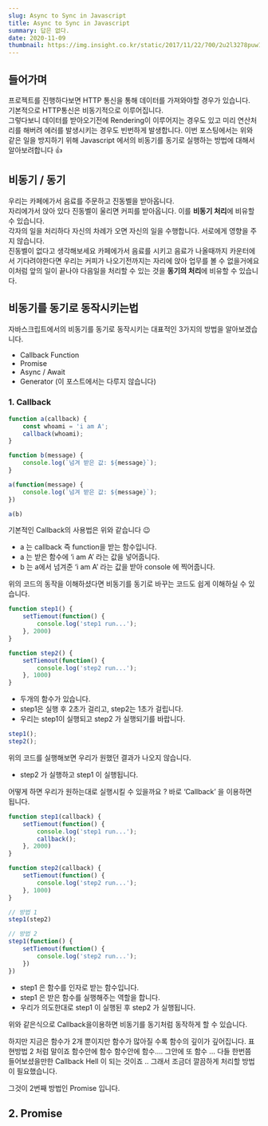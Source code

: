 ```yaml
---
slug: Async to Sync in Javascript
title: Async to Sync in Javascript
summary: 답은 없다.
date: 2020-11-09
thumbnail: https://img.insight.co.kr/static/2017/11/22/700/2u2l3278puw12345e61p.jpg
---
```


## 들어가며

프로젝트를 진행하다보면 HTTP 통신을 통해 데이터를 가져와야할 경우가 있습니다.    
기본적으로 HTTP통신은 비동기적으로 이루어집니다.    
그렇다보니 데이터를 받아오기전에 Rendering이 이루어지는 경우도 있고 미리 연산처리를 해버려 에러를 발생시키는 경우도 빈번하게 발생합니다. 
이번 포스팅에서는 위와 같은 일을 방지하기 위해 Javascript 에서의 비동기를 동기로 실행하는 방법에 대해서 알아보려합니다 👍   

## 비동기 / 동기
우리는 카페에가서 음료를 주문하고 진동벨을 받아옵니다.    
자리에가서 앉아 있다 진동벨이 울리면 커피를 받아옵니다. 이를 **비동기 처리**에 비유할 수 있습니다.   
각자의 일을 처리하다 자신의 차례가 오면 자신의 일을 수행합니다. 서로에게 영향을 주지 않습니다.   
진동벨이 없다고 생각해보세요 카페에가서 음료를 시키고 음료가 나올때까지 카운터에서 기다려야한다면 우리는 커피가 나오기전까지는 자리에 앉아  업무를 볼 수 없을거에요 이처럼 앞의 일이 끝나야 다음일을 처리할 수 있는 것을 **동기의 처리**에 비유할 수 있습니다.  

## 비동기를 동기로 동작시키는법
자바스크립트에서의 비동기를 동기로 동작시키는 대표적인 3가지의 방법을 알아보겠습니다.

- Callback Function
- Promise
- Async / Await
- Generator (이 포스트에서는 다루지 않습니다)

### 1. Callback

```js
function a(callback) {
    const whoami = 'i am A';
    callback(whoami);
}

function b(message) {
    console.log(`넘겨 받은 값: ${message}`);
}

a(function(message) {
    console.log(`넘겨 받은 값: ${message}`);
})

a(b)
```

기본적인 Callback의 사용법은 위와 같습니다 😉

- a 는 callback 즉 function을 받는 함수입니다.
- a 는 받은 함수에 ‘i am A’ 라는 값을 넣어줍니다.
- b 는 a에서 넘겨준 ‘i am A’ 라는 값을 받아 console 에 찍어줍니다.

위의 코드의 동작을 이해하셨다면 비동기를 동기로 바꾸는 코드도 쉽게 이해하실 수 있습니다.

```js
function step1() {
    setTiemout(function() {
        console.log('step1 run...');
    }, 2000)
}

function step2() {
    setTiemout(function() {
        console.log('step2 run...');
    }, 1000)
}
```

- 두개의 함수가 있습니다.
- step1은 실행 후 2초가 걸리고, step2는 1초가 걸립니다.
- 우리는 step1이 실행되고 step2 가 실행되기를 바랍니다.

```js
step1();
step2();
```

위의 코드를 실행해보면 우리가 원했던 결과가 나오지 않습니다.

- step2 가 실행하고 step1 이 실행됩니다.

어떻게 하면 우리가 원하는대로 실행시킬 수 있을까요 ? 바로 ‘Callback’ 을 이용하면 됩니다.

```js
function step1(callback) {
    setTiemout(function() {
        console.log('step1 run...');
        callback();
    }, 2000)
}

function step2(callback) {
    setTiemout(function() {
        console.log('step2 run...');
    }, 1000)
}

// 방법 1
step1(step2)

// 방법 2
step1(function() {
    setTiemout(function() {
        console.log('step2 run...');
    })
})

```

- step1 은 함수를 인자로 받는 함수입니다.
- step1 은 받은 함수를 실행해주는 역할을 합니다.
- 우리가 의도한대로 step1 이 실행된 후 step2 가 실행됩니다.

위와 같은식으로 Callback을이용하면 비동기를 동기처럼 동작하게 할 수 있습니다.

하지만 지금은 함수가 2개 뿐이지만 함수가 많아질 수록 함수의 깊이가 깊어집니다. 표현방법 2 처럼 말이죠 함수안에 함수 함수안에 함수…. 그안에 또 함수 … 다들 한번쯤 들어보셨을만한 Callback Hell 이 되는 것이죠 .. 그래서 조금더 깔끔하게 처리할 방법이 필요했습니다.

그것이 2번째 방법인 Promise 입니다.

## 2. Promise